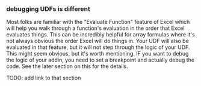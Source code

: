 ### debugging UDFs is different

Most folks are familiar with the "Evaluate Function" feature of Excel which will help you walk through a function's evaluation in the order that Excel evaluates things.  This can be incredibly helpful for array formulas where it's not always obvious the order Excel will do things in.  Your UDF will also be evaluated in that feature, but it will not step through the logic of your UDF.  This might seem obvious, but it's worth mentioning.  IF you want to debug the logic of your addin, you need to set a breakpoint and actually debug the code.  See the later section on this for the details.

TODO: add link to that section
